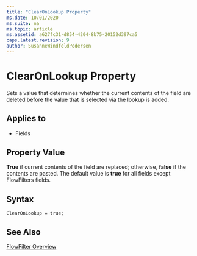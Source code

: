 ```yaml
---
title: "ClearOnLookup Property"
ms.date: 10/01/2020
ms.suite: na
ms.topic: article
ms.assetid: a627fc31-d854-4204-8b75-20152d397ca5
caps.latest.revision: 9
author: SusanneWindfeldPedersen
---
```


 

# ClearOnLookup Property
Sets a value that determines whether the current contents of the field are deleted before the value that is selected via the lookup is added.  
  
## Applies to  
  
- Fields  

## Property Value  

**True** if current contents of the field are replaced; otherwise, **false** if the contents are pasted. The default value is **true** for all fields except FlowFilters fields.  

## Syntax

```AL
ClearOnLookup = true;
```
  
## See Also

[FlowFilter Overview](../devenv-flowfilter-overview.md)